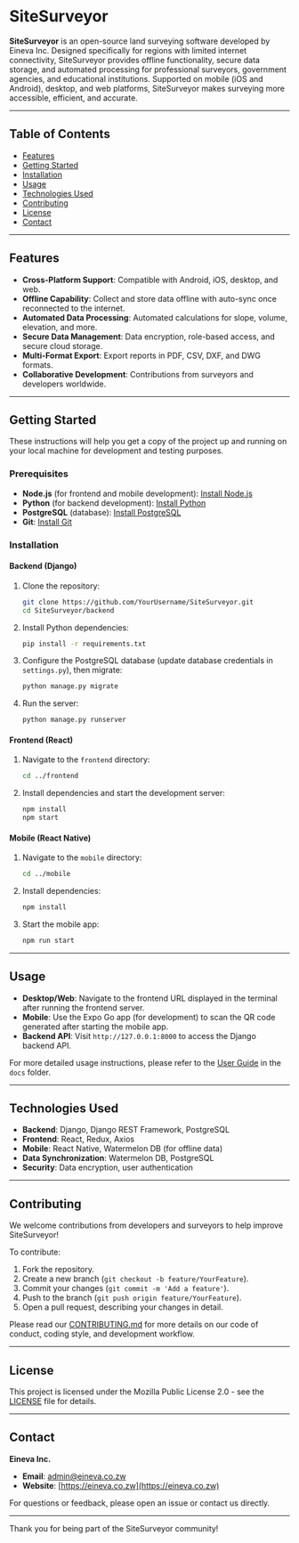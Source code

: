 # SiteSurveyor

**SiteSurveyor** is an open-source land surveying software developed by Eineva Inc. Designed specifically for regions with limited internet connectivity, SiteSurveyor provides offline functionality, secure data storage, and automated processing for professional surveyors, government agencies, and educational institutions. Supported on mobile (iOS and Android), desktop, and web platforms, SiteSurveyor makes surveying more accessible, efficient, and accurate.

---

## Table of Contents
- [Features](#features)
- [Getting Started](#getting-started)
- [Installation](#installation)
- [Usage](#usage)
- [Technologies Used](#technologies-used)
- [Contributing](#contributing)
- [License](#license)
- [Contact](#contact)

---

## Features

- **Cross-Platform Support**: Compatible with Android, iOS, desktop, and web.
- **Offline Capability**: Collect and store data offline with auto-sync once reconnected to the internet.
- **Automated Data Processing**: Automated calculations for slope, volume, elevation, and more.
- **Secure Data Management**: Data encryption, role-based access, and secure cloud storage.
- **Multi-Format Export**: Export reports in PDF, CSV, DXF, and DWG formats.
- **Collaborative Development**: Contributions from surveyors and developers worldwide.

---

## Getting Started

These instructions will help you get a copy of the project up and running on your local machine for development and testing purposes.

### Prerequisites

- **Node.js** (for frontend and mobile development): [Install Node.js](https://nodejs.org/)
- **Python** (for backend development): [Install Python](https://www.python.org/downloads/)
- **PostgreSQL** (database): [Install PostgreSQL](https://www.postgresql.org/download/)
- **Git**: [Install Git](https://git-scm.com/)

### Installation

#### Backend (Django)
1. Clone the repository:
   ```bash
   git clone https://github.com/YourUsername/SiteSurveyor.git
   cd SiteSurveyor/backend
   ```

2. Install Python dependencies:
   ```bash
   pip install -r requirements.txt
   ```

3. Configure the PostgreSQL database (update database credentials in `settings.py`), then migrate:
   ```bash
   python manage.py migrate
   ```

4. Run the server:
   ```bash
   python manage.py runserver
   ```

#### Frontend (React)
1. Navigate to the `frontend` directory:
   ```bash
   cd ../frontend
   ```

2. Install dependencies and start the development server:
   ```bash
   npm install
   npm start
   ```

#### Mobile (React Native)
1. Navigate to the `mobile` directory:
   ```bash
   cd ../mobile
   ```

2. Install dependencies:
   ```bash
   npm install
   ```

3. Start the mobile app:
   ```bash
   npm run start
   ```

---

## Usage

- **Desktop/Web**: Navigate to the frontend URL displayed in the terminal after running the frontend server.
- **Mobile**: Use the Expo Go app (for development) to scan the QR code generated after starting the mobile app.
- **Backend API**: Visit `http://127.0.0.1:8000` to access the Django backend API.

For more detailed usage instructions, please refer to the [User Guide](docs/User_Guide.md) in the `docs` folder.

---

## Technologies Used

- **Backend**: Django, Django REST Framework, PostgreSQL
- **Frontend**: React, Redux, Axios
- **Mobile**: React Native, Watermelon DB (for offline data)
- **Data Synchronization**: Watermelon DB, PostgreSQL
- **Security**: Data encryption, user authentication

---

## Contributing

We welcome contributions from developers and surveyors to help improve SiteSurveyor!

To contribute:
1. Fork the repository.
2. Create a new branch (`git checkout -b feature/YourFeature`).
3. Commit your changes (`git commit -m 'Add a feature'`).
4. Push to the branch (`git push origin feature/YourFeature`).
5. Open a pull request, describing your changes in detail.

Please read our [CONTRIBUTING.md](CONTRIBUTING.md) for more details on our code of conduct, coding style, and development workflow.

---

## License

This project is licensed under the Mozilla Public License 2.0 - see the [LICENSE](LICENSE) file for details.

---

## Contact

**Eineva Inc.**
- **Email**: [admin@eineva.co.zw](mailto:admin@eineva.co.zw)
- **Website**: [https://eineva.co.zw](https://eineva.co.zw)

For questions or feedback, please open an issue or contact us directly.

---

Thank you for being part of the SiteSurveyor community!
```
